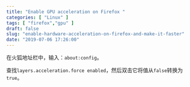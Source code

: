 ```yaml
---
title: "Enable GPU acceleration on Firefox "
categories: [ "Linux" ]
tags: [ "firefox","gpu" ]
draft: false
slug: "enable-hardware-acceleration-on-firefox-and-make-it-faster"
date: "2019-07-06 17:26:00"
---
```


在火狐地址栏中，输入：`about:config`。

查找`layers.acceleration.force enabled`，然后双击它将值从`false`转换为`true`。